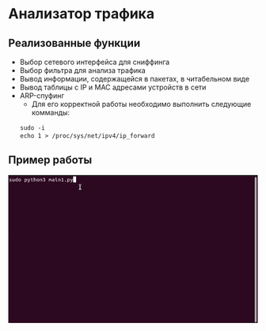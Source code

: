 # Анализатор трафика
## Реализованные функции
* Выбор сетевого интерфейса для сниффинга
* Выбор фильтра для анализа трафика
* Вывод информации, содержащейся в пакетах, в читабельном виде
* Вывод таблицы с IP и MAC адресами устройств в сети
* ARP-спуфинг
  * Для его корректной работы необходимо выполнить следующие комманды:
  ```
  sudo -i
  echo 1 > /proc/sys/net/ipv4/ip_forward
  ```

## Пример работы
![](gif/howitworks-1.gif)
